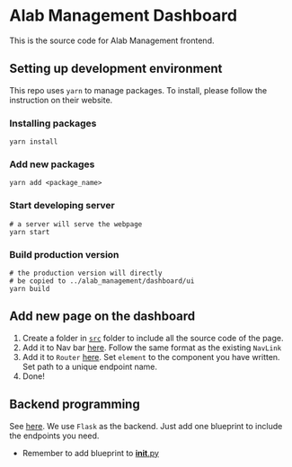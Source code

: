 # Alab Management Dashboard 
This is the source code for Alab Management frontend.

## Setting up development environment
This repo uses `yarn` to manage packages. To install, please follow the instruction on their website.

### Installing packages
```shell
yarn install
```

### Add new packages
```shell
yarn add <package_name>
```

### Start developing server
```shell
# a server will serve the webpage
yarn start
```

### Build production version
```shell
# the production version will directly 
# be copied to ../alab_management/dashboard/ui
yarn build
```

## Add new page on the dashboard
1. Create a folder in [`src`](./src) folder to include all the source code of the page.
2. Add it to Nav bar [here](./src/App.js#L71). Follow the same format as the existing `NavLink`  
3. Add it to `Router` [here](./src/App.js#L76). Set `element` to the component you have written. Set path to a unique endpoint name.
4. Done!

## Backend programming
See [here](../alab_management/dashboard/routes). We use `Flask` as the backend. Just add one blueprint to include the endpoints you need.

- Remember to add blueprint to [__init__.py](../alab_management/dashboard/routes/__init__.py#L6)